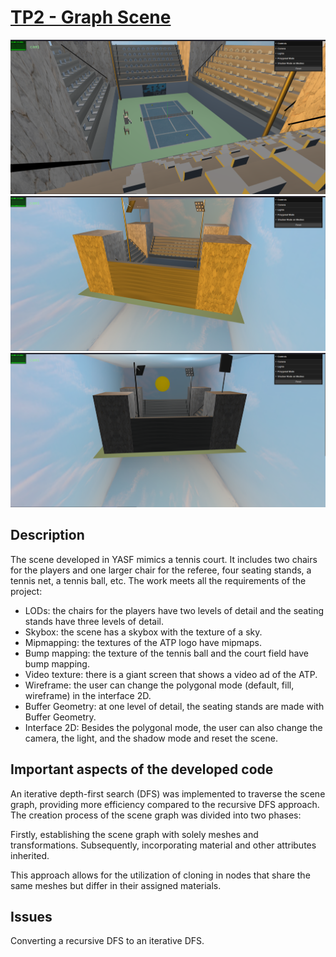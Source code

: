 # [TP2 - Graph Scene](tp2)

![Alt text](docs/images/tp2_1.png)
![Alt text](docs/images/tp2_2.png)
![Alt text](docs/images/tp2_3.png)

## Description

The scene developed in YASF mimics a tennis court. It includes two chairs for the players and one larger chair for the referee, four seating stands, a tennis net, a tennis ball, etc.
The work meets all the requirements of the project:
- LODs: the chairs for the players have two levels of detail and the seating stands have three levels of detail.
- Skybox: the scene has a skybox with the texture of a sky.
- Mipmapping: the textures of the ATP logo have mipmaps.
- Bump mapping: the texture of the tennis ball and the court field have bump mapping.
- Video texture: there is a giant screen that shows a video ad of the ATP.
- Wireframe: the user can change the polygonal mode (default, fill, wireframe) in the interface 2D.
- Buffer Geometry: at one level of detail, the seating stands are made with Buffer Geometry.
- Interface 2D: Besides the polygonal mode, the user can also change the camera, the light, and the shadow mode and reset the scene.

## Important aspects of the developed code
An iterative depth-first search (DFS) was implemented to traverse the scene graph, providing more efficiency compared to the recursive DFS approach. The creation process of the scene graph was divided into two phases:

Firstly, establishing the scene graph with solely meshes and transformations.
Subsequently, incorporating material and other attributes inherited.

This approach allows for the utilization of cloning in nodes that share the same meshes but differ in their assigned materials.

## Issues

Converting a recursive DFS to an iterative DFS.